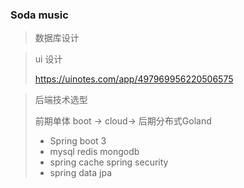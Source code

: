 ### Soda music

> 数据库设计









> ui 设计
>
> https://uinotes.com/app/497969956220506575



> 后端技术选型
>
> 前期单体 boot ->  cloud-> 后期分布式Goland
>
> * Spring boot 3
> * mysql redis mongodb
> * spring cache spring security 
> * spring data jpa

